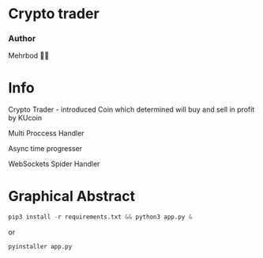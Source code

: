 # Crypto trader
### Author
Mehrbod :man_technologist:
# Info
Crypto Trader - introduced Coin which determined will buy and sell in profit by KUcoin

Multi Proccess Handler

Async time progresser

WebSockets Spider Handler
# Graphical Abstract
``` python
pip3 install -r requirements.txt && python3 app.py &
```
or
```python
pyinstaller app.py
```
